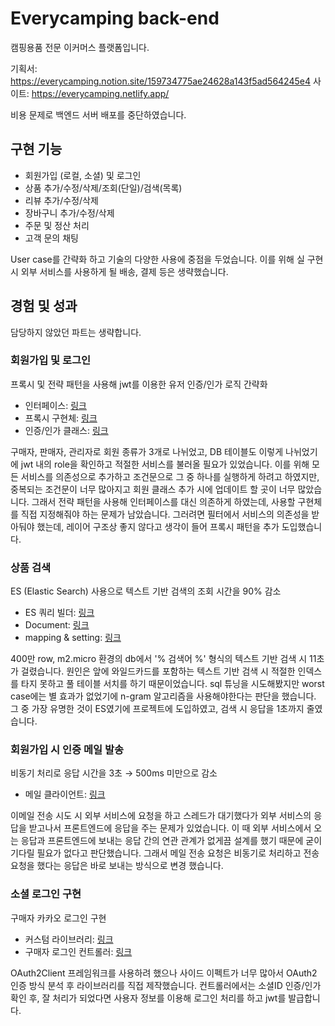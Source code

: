 # Everycamping back-end

캠핑용품 전문 이커머스 플랫폼입니다.

기획서: <https://everycamping.notion.site/159734775ae24628a143f5ad564245e4>
사이트: <https://everycamping.netlify.app/>

비용 문제로 백엔드 서버 배포를 중단하였습니다.

## 구현 기능

- 회원가입 (로컬, 소셜) 및  로그인
- 상품 추가/수정/삭제/조회(단일)/검색(목록)
- 리뷰 추가/수정/삭제
- 장바구니 추가/수정/삭제
- 주문 및 정산 처리
- 고객 문의 채팅

User case를 간략화 하고 기술의 다양한 사용에 중점을 두었습니다.
이를 위해 실 구현 시 외부 서비스를 사용하게 될 배송, 결제 등은 생략했습니다.

## 경험 및 성과

담당하지 않았던 파트는 생략합니다.

### 회원가입 및 로그인

프록시 및 전략 패턴을 사용해 jwt를 이용한 유저 인증/인가 로직 간략화
- 인터페이스: [링크](https://github.com/Syl8n/everycamping-back-end-personal/blob/develop/src/main/java/com/zerobase/everycampingbackend/domain/auth/service/CustomUserDetailsService.java)
- 프록시 구현체: [링크](https://github.com/Syl8n/everycamping-back-end-personal/blob/develop/src/main/java/com/zerobase/everycampingbackend/domain/auth/service/CustomUserDetailsServiceImpl.java)
- 인증/인가 클래스: [링크](https://github.com/Syl8n/everycamping-back-end-personal/blob/develop/src/main/java/com/zerobase/everycampingbackend/domain/auth/provider/JwtAuthenticationProvider.java)

구매자, 판매자, 관리자로 회원 종류가 3개로 나뉘었고, DB 테이블도 이렇게 나뉘었기에 jwt 내의 role을 확인하고 적절한 서비스를 불러올 필요가 있었습니다.
이를 위해 모든 서비스를 의존성으로 추가하고 조건문으로 그 중 하나를 실행하게 하려고 하였지만, 중복되는 조건문이 너무 많아지고 회원 클래스 추가 시에 업데이트 할 곳이 너무 많았습니다.
그래서 전략 패턴을 사용해 인터페이스를 대신 의존하게 하였는데, 사용할 구현체를 직접 지정해줘야 하는 문제가 남았습니다.
그러려면 필터에서 서비스의 의존성을 받아둬야 했는데, 레이어 구조상 좋지 않다고 생각이 들어 프록시 패턴을 추가 도입했습니다.

### 상품 검색

ES (Elastic Search) 사용으로 텍스트 기반 검색의 조회 시간을 90% 감소
- ES 쿼리 빌더: [링크](https://github.com/Syl8n/everycamping-back-end-personal/blob/develop/src/main/java/com/zerobase/everycampingbackend/domain/product/repository/ProductSearchQueryRepository.java)
- Document: [링크](https://github.com/Syl8n/everycamping-back-end-personal/blob/develop/src/main/java/com/zerobase/everycampingbackend/domain/product/entity/ProductDocument.java)
- mapping & setting: [링크](https://github.com/Syl8n/everycamping-back-end-personal/tree/develop/src/main/resources/elastic)

400만 row, m2.micro 환경의 db에서 '% 검색어 %' 형식의 텍스트 기반 검색 시 11초가 걸렸습니다.
원인은 앞에 와일드카드를 포함하는 텍스트 기반 검색 시 적절한 인덱스를 타지 못하고 풀 테이블 서치를 하기 때문이었습니다.
sql 튜닝을 시도해봤지만 worst case에는 별 효과가 없었기에 n-gram 알고리즘을 사용해야한다는 판단을 했습니다.
그 중 가장 유명한 것이 ES였기에 프로젝트에 도입하였고, 검색 시 응답을 1초까지 줄였습니다.

### 회원가입 시 인증 메일 발송

비동기 처리로 응답 시간을 3초 → 500ms 미만으로 감소
- 메일 클라이언트: [링크](https://github.com/Syl8n/everycamping-back-end-personal/blob/develop/src/main/java/com/zerobase/everycampingbackend/domain/mail/MailClient.java)

이메일 전송 시도 시 외부 서비스에 요청을 하고 스레드가 대기했다가 외부 서비스의 응답을 받고나서 프론트엔드에 응답을 주는 문제가 있었습니다.
이 때 외부 서비스에서 오는 응답과 프론트엔드에 보내는 응답 간의 연관 관계가 없게끔 설계를 했기 때문에 굳이 기다릴 필요가 없다고 판단했습니다.
그래서 메일 전송 요청은 비동기로 처리하고 전송 요청을 했다는 응답은 바로 보내는 방식으로 변경 했습니다.

### 소셜 로그인 구현

구매자 카카오 로그인 구현
- 커스텀 라이브러리: [링크](https://github.com/Syl8n/everycamping-back-end-personal/blob/develop/src/main/java/com/zerobase/everycampingbackend/domain/auth/service/OAuth2UserService.java)
- 구매자 로그인 컨트롤러: [링크](https://github.com/Syl8n/everycamping-back-end-personal/blob/develop/src/main/java/com/zerobase/everycampingbackend/web/controller/CustomerController.java)

OAuth2Client 프레임워크를 사용하려 했으나 사이드 이펙트가 너무 많아서 OAuth2 인증 방식 분석 후 라이브러리를 직접 제작했습니다.
컨트롤러에서는 소셜ID 인증/인가 확인 후, 잘 처리가 되었다면 사용자 정보를 이용해 로그인 처리를 하고 jwt를 발급합니다.
